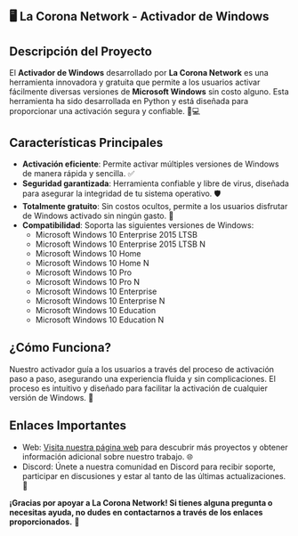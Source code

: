 ## 🖥️ **La Corona Network - Activador de Windows**

## **Descripción del Proyecto**

El **Activador de Windows** desarrollado por **La Corona Network** es una herramienta innovadora y gratuita que permite a los usuarios activar fácilmente diversas versiones de **Microsoft Windows** sin costo alguno. Esta herramienta ha sido desarrollada en Python y está diseñada para proporcionar una activación segura y confiable. 🔑💻

## **Características Principales**

- **Activación eficiente**: Permite activar múltiples versiones de Windows de manera rápida y sencilla. ✅
- **Seguridad garantizada**: Herramienta confiable y libre de virus, diseñada para asegurar la integridad de tu sistema operativo. 🛡️
- **Totalmente gratuito**: Sin costos ocultos, permite a los usuarios disfrutar de Windows activado sin ningún gasto. 💸
- **Compatibilidad**: Soporta las siguientes versiones de Windows:
  - Microsoft Windows 10 Enterprise 2015 LTSB
  - Microsoft Windows 10 Enterprise 2015 LTSB N
  - Microsoft Windows 10 Home
  - Microsoft Windows 10 Home N
  - Microsoft Windows 10 Pro
  - Microsoft Windows 10 Pro N
  - Microsoft Windows 10 Enterprise
  - Microsoft Windows 10 Enterprise N
  - Microsoft Windows 10 Education
  - Microsoft Windows 10 Education N 

## **¿Cómo Funciona?**  
Nuestro activador guía a los usuarios a través del proceso de activación paso a paso, asegurando una experiencia fluida y sin complicaciones. El proceso es intuitivo y diseñado para facilitar la activación de cualquier versión de Windows. 🚀

## **Enlaces Importantes**

- Web: [Visita nuestra página web](https://lacoronanetwork.com) para descubrir más proyectos y obtener información adicional sobre nuestro trabajo. 🌐
- Discord: Únete a nuestra comunidad en Discord para recibir soporte, participar en discusiones y estar al tanto de las últimas actualizaciones. 💬

**¡Gracias por apoyar a La Corona Network! Si tienes alguna pregunta o necesitas ayuda, no dudes en contactarnos a través de los enlaces proporcionados.** 🙌
